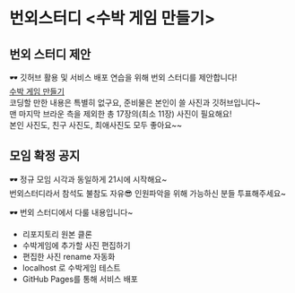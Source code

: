 # 번외스터디 <수박 게임 만들기>
## 번외 스터디 제안
🕶 깃허브 활용 및 서비스 배포 연습을 위해 번외 스터디를 제안합니다!  
[수박 게임 만들기](https://www.google.co.kr/search?q=%EC%88%98%EB%B0%95%EA%B2%8C%EC%9E%84&client=safari&hl=ko-kr&prmd=ivn&source=lnms&tbm=isch&sa=X&ved=2ahUKEwiS0__H_bjvAhXGE4gKHUMAC6sQ_AUoAXoECAIQAQ&biw=414&bih=715)  
코딩할 만한 내용은 특별히 없구요, 준비물은 본인이 쓸 사진과 깃허브입니다~  
맨 마지막 브라운 측을 제외한 총 17장의(최소 11장) 사진이 필요해요!  
본인 사진도, 친구 사진도, 최애사진도 모두 좋아요~~  

## 모임 확정 공지
🕶 정규 모임 시각과 동일하게 21시에 시작해요~  
번외스터디라서 참석도 불참도 자유😎  인원파악을 위해 가능하신 분들 투표해주세요~ 

🕶 번외 스터디에서 다룰 내용입니다~  
* 리포지토리 원본 클론  
* 수박게임에 추가할 사진 편집하기  
* 편집한 사진 rename 자동화  
* localhost 로 수박게임 테스트  
* GitHub Pages를 통해 서비스 배포  
